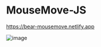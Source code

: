 # MouseMove-JS

https://bear-mousemove.netlify.app

![image](https://user-images.githubusercontent.com/115717042/220835309-3075cd29-4b68-47fb-8b86-052396e6fc13.png)
